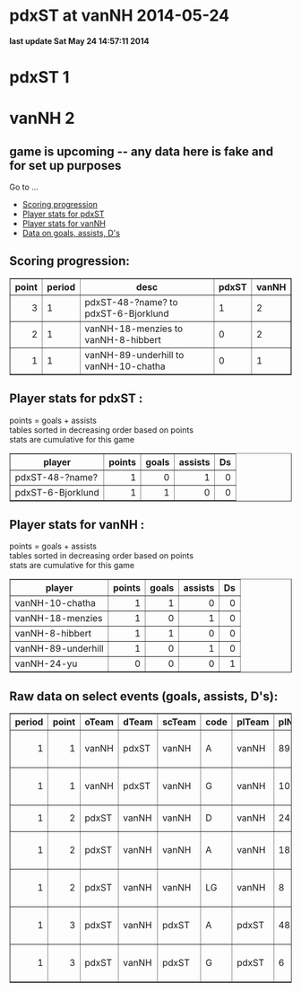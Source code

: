 

# pdxST at vanNH 2014-05-24



#### last update Sat May 24 14:57:11 2014
# pdxST 1
# vanNH 2
## game is upcoming -- any data here is fake and for set up purposes

Go to ...
  * [Scoring progression](#scoringProgression)
  * [Player stats for pdxST](#away)
  * [Player stats for vanNH](#home)
  * [Data on goals, assists, D's](#selectData)

## Scoring progression<a id="scoringProgression"></a>:
<!-- html table generated in R 3.1.0 by xtable 1.7-3 package -->
<!-- Sat May 24 14:57:11 2014 -->
<TABLE border=1>
<TR> <TH> point </TH> <TH> period </TH> <TH> desc </TH> <TH> pdxST </TH> <TH> vanNH </TH>  </TR>
  <TR> <TD align="right">   3 </TD> <TD> 1 </TD> <TD> pdxST-48-?name?  to pdxST-6-Bjorklund  </TD> <TD> 1 </TD> <TD> 2 </TD> </TR>
  <TR> <TD align="right">   2 </TD> <TD> 1 </TD> <TD> vanNH-18-menzies  to vanNH-8-hibbert  </TD> <TD> 0 </TD> <TD> 2 </TD> </TR>
  <TR> <TD align="right">   1 </TD> <TD> 1 </TD> <TD> vanNH-89-underhill  to vanNH-10-chatha  </TD> <TD> 0 </TD> <TD> 1 </TD> </TR>
   </TABLE>

## Player stats for pdxST <a id="away"></a>:

points = goals + assists  
tables sorted in decreasing order based on points  
stats are cumulative for this game

<!-- html table generated in R 3.1.0 by xtable 1.7-3 package -->
<!-- Sat May 24 14:57:11 2014 -->
<TABLE border=1>
<TR> <TH> player </TH> <TH> points </TH> <TH> goals </TH> <TH> assists </TH> <TH> Ds </TH>  </TR>
  <TR> <TD> pdxST-48-?name? </TD> <TD align="right">   1 </TD> <TD align="right">   0 </TD> <TD align="right">   1 </TD> <TD align="right">   0 </TD> </TR>
  <TR> <TD> pdxST-6-Bjorklund </TD> <TD align="right">   1 </TD> <TD align="right">   1 </TD> <TD align="right">   0 </TD> <TD align="right">   0 </TD> </TR>
   </TABLE>

## Player stats for vanNH <a id="home"></a>:

points = goals + assists  
tables sorted in decreasing order based on points  
stats are cumulative for this game

<!-- html table generated in R 3.1.0 by xtable 1.7-3 package -->
<!-- Sat May 24 14:57:11 2014 -->
<TABLE border=1>
<TR> <TH> player </TH> <TH> points </TH> <TH> goals </TH> <TH> assists </TH> <TH> Ds </TH>  </TR>
  <TR> <TD> vanNH-10-chatha </TD> <TD align="right">   1 </TD> <TD align="right">   1 </TD> <TD align="right">   0 </TD> <TD align="right">   0 </TD> </TR>
  <TR> <TD> vanNH-18-menzies </TD> <TD align="right">   1 </TD> <TD align="right">   0 </TD> <TD align="right">   1 </TD> <TD align="right">   0 </TD> </TR>
  <TR> <TD> vanNH-8-hibbert </TD> <TD align="right">   1 </TD> <TD align="right">   1 </TD> <TD align="right">   0 </TD> <TD align="right">   0 </TD> </TR>
  <TR> <TD> vanNH-89-underhill </TD> <TD align="right">   1 </TD> <TD align="right">   0 </TD> <TD align="right">   1 </TD> <TD align="right">   0 </TD> </TR>
  <TR> <TD> vanNH-24-yu </TD> <TD align="right">   0 </TD> <TD align="right">   0 </TD> <TD align="right">   0 </TD> <TD align="right">   1 </TD> </TR>
   </TABLE>

## Raw data on select events (goals, assists, D's)<a id="selectData"></a>:
<!-- html table generated in R 3.1.0 by xtable 1.7-3 package -->
<!-- Sat May 24 14:57:11 2014 -->
<TABLE border=1>
<TR> <TH> period </TH> <TH> point </TH> <TH> oTeam </TH> <TH> dTeam </TH> <TH> scTeam </TH> <TH> code </TH> <TH> plTeam </TH> <TH> plNum </TH> <TH> pdxST </TH> <TH> vanNH </TH> <TH> lname </TH> <TH> player </TH>  </TR>
  <TR> <TD align="right">   1 </TD> <TD align="right">   1 </TD> <TD> vanNH </TD> <TD> pdxST </TD> <TD> vanNH </TD> <TD> A </TD> <TD> vanNH </TD> <TD> 89 </TD> <TD align="right">   0 </TD> <TD align="right">   0 </TD> <TD> underhill </TD> <TD> vanNH-89-underhill </TD> </TR>
  <TR> <TD align="right">   1 </TD> <TD align="right">   1 </TD> <TD> vanNH </TD> <TD> pdxST </TD> <TD> vanNH </TD> <TD> G </TD> <TD> vanNH </TD> <TD> 10 </TD> <TD align="right">   0 </TD> <TD align="right">   1 </TD> <TD> chatha </TD> <TD> vanNH-10-chatha </TD> </TR>
  <TR> <TD align="right">   1 </TD> <TD align="right">   2 </TD> <TD> pdxST </TD> <TD> vanNH </TD> <TD> vanNH </TD> <TD> D </TD> <TD> vanNH </TD> <TD> 24 </TD> <TD align="right">   0 </TD> <TD align="right">   1 </TD> <TD> yu </TD> <TD> vanNH-24-yu </TD> </TR>
  <TR> <TD align="right">   1 </TD> <TD align="right">   2 </TD> <TD> pdxST </TD> <TD> vanNH </TD> <TD> vanNH </TD> <TD> A </TD> <TD> vanNH </TD> <TD> 18 </TD> <TD align="right">   0 </TD> <TD align="right">   1 </TD> <TD> menzies </TD> <TD> vanNH-18-menzies </TD> </TR>
  <TR> <TD align="right">   1 </TD> <TD align="right">   2 </TD> <TD> pdxST </TD> <TD> vanNH </TD> <TD> vanNH </TD> <TD> LG </TD> <TD> vanNH </TD> <TD> 8 </TD> <TD align="right">   0 </TD> <TD align="right">   2 </TD> <TD> hibbert </TD> <TD> vanNH-8-hibbert </TD> </TR>
  <TR> <TD align="right">   1 </TD> <TD align="right">   3 </TD> <TD> pdxST </TD> <TD> vanNH </TD> <TD> pdxST </TD> <TD> A </TD> <TD> pdxST </TD> <TD> 48 </TD> <TD align="right">   0 </TD> <TD align="right">   2 </TD> <TD> ?name? </TD> <TD> pdxST-48-?name? </TD> </TR>
  <TR> <TD align="right">   1 </TD> <TD align="right">   3 </TD> <TD> pdxST </TD> <TD> vanNH </TD> <TD> pdxST </TD> <TD> G </TD> <TD> pdxST </TD> <TD> 6 </TD> <TD align="right">   1 </TD> <TD align="right">   2 </TD> <TD> Bjorklund </TD> <TD> pdxST-6-Bjorklund </TD> </TR>
   </TABLE>


